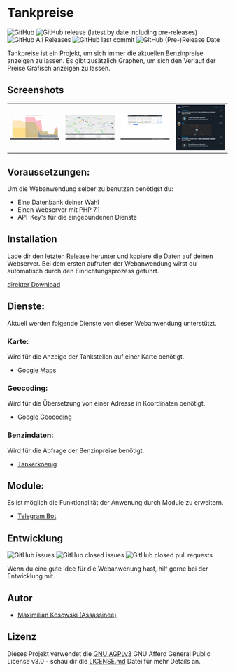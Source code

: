 # Tankpreise


![GitHub](https://img.shields.io/github/license/Assassinee/Tankpreise)
![GitHub release (latest by date including pre-releases)](https://img.shields.io/github/v/release/Assassinee/Tankpreise?include_prereleases)
![GitHub All Releases](https://img.shields.io/github/downloads/Assassinee/Tankpreise/total)
![GitHub last commit](https://img.shields.io/github/last-commit/Assassinee/Tankpreise)
![GitHub (Pre-)Release Date](https://img.shields.io/github/release-date-pre/Assassinee/Tankpreise)

Tankpreise ist ein Projekt, um sich immer die aktuellen Benzinpreise anzeigen zu lassen. Es gibt zusätzlich Graphen, um sich den Verlauf der Preise Grafisch anzeigen zu lassen.

## Screenshots
<table>
    <tr>
        <td>
            <img alt="Diagramm" src="Screenshots/Diagramm.png">
        </td>
        <td>
            <img alt="Tankstellen" src="Screenshots/Umkreis.png">
        </td>
        <td>
            <img alt="Einstellungen" src="Screenshots/Einstellungen.png">
        </td>
        <td>
            <img alt="Telegram" src="Screenshots/Telegram.png">
        </td>
    </tr>
</table>

## Voraussetzungen:
Um die Webanwendung selber zu benutzen benötigst du:

- Eine Datenbank deiner Wahl
- Einen Webserver mit PHP 7.1
- API-Key's für die eingebundenen Dienste

## Installation
Lade dir den [letzten Release](https://github.com/Assassinee/Tankpreise/releases/latest) herunter und kopiere die Daten auf deinen Webserver. Bei dem ersten aufrufen der Webanwendung wirst du automatisch durch den Einrichtungsprozess  geführt.

[direkter Download](https://github.com/Assassinee/Tankpreise/releases/latest/download/asset-name.zip)

## Dienste:
Aktuell werden folgende Dienste von dieser Webanwendung unterstützt.

### Karte:
Wird für die Anzeige der Tankstellen auf einer Karte benötigt.
- [Google Maps](https://developers.google.com/maps/documentation/javascript/tutorial?hl=de)

### Geocoding:
Wird für die Übersetzung von einer Adresse in Koordinaten benötigt.
- [Google Geocoding](https://developers.google.com/maps/documentation/geocoding/start)

### Benzindaten:
Wird für die Abfrage der Benzinpreise benötigt.
- [Tankerkoenig](https://creativecommons.tankerkoenig.de/)

## Module:
Es ist möglich die Funktionalität der Anwenung durch Module zu erweitern.
- [Telegram Bot](TELEGRAM.md)

## Entwicklung
![GitHub issues](https://img.shields.io/github/issues/Assassinee/Tankpreise)
![GitHub closed issues](https://img.shields.io/github/issues-closed/Assassinee/Tankpreise)
![GitHub closed pull requests](https://img.shields.io/github/issues-pr-closed/Assassinee/Tankpreise)

Wenn du eine gute Idee für die Webanwenung hast, hilf gerne bei der Entwicklung mit.

## Autor
- [Maximilian Kosowski (Assassinee)](https://github.com/Assassinee)

## Lizenz
Dieses Projekt verwendet die [GNU AGPLv3](LICENSE) GNU Affero General Public License v3.0 - schau dir die [LICENSE.md](LICENSE) Datei für mehr Details an.
